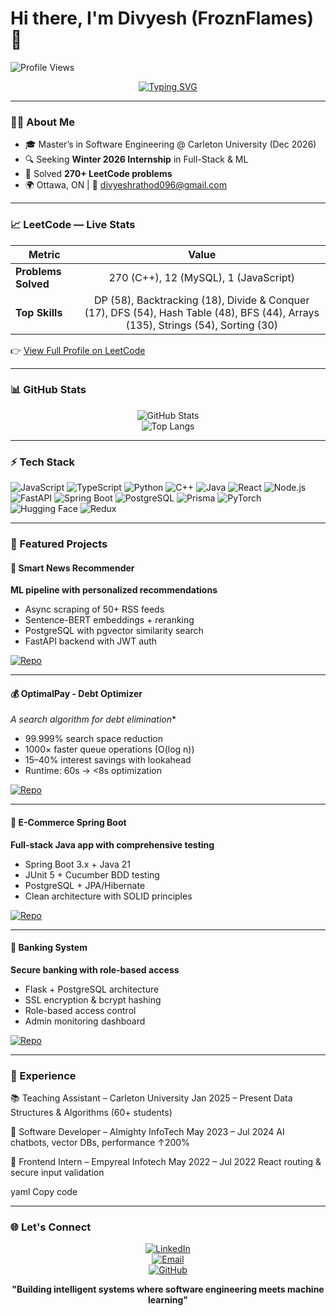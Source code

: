 # Hi there, I'm Divyesh (FroznFlames) 👋  

![Profile Views](https://komarev.com/ghpvc/?username=divyesh-rathod&color=blueviolet)  

<div align="center">

[![Typing SVG](https://readme-typing-svg.herokuapp.com?font=Fira+Code&pause=1000&color=2F81F7&width=435&lines=Software+Engineering+Student;ML+%2B+Full+Stack+(MERN)+Developer;Building+AI-Powered+Systems)](https://git.io/typing-svg)

</div>

---

### 👨‍💻 About Me
- 🎓 Master’s in Software Engineering @ Carleton University (Dec 2026)  
- 🔍 Seeking **Winter 2026 Internship** in Full-Stack & ML  
- 🧠 Solved **270+ LeetCode problems**  
- 🌍 Ottawa, ON | 📧 divyeshrathod096@gmail.com  

---

### 📈 LeetCode — Live Stats  

| Metric | Value |
|--------|:-----:|
| **Problems Solved** | 270 (C++), 12 (MySQL), 1 (JavaScript) |
| **Top Skills** | DP (58), Backtracking (18), Divide & Conquer (17), DFS (54), Hash Table (48), BFS (44), Arrays (135), Strings (54), Sorting (30) |

👉 [View Full Profile on LeetCode](https://leetcode.com/u/FroznFlames/)  

---

### 📊 GitHub Stats  

<div align="center">

![GitHub Stats](https://github-readme-stats.vercel.app/api?username=divyesh-rathod&show_icons=true&theme=dark&hide_border=true&count_private=true)  
![Top Langs](https://github-readme-stats.vercel.app/api/top-langs/?username=divyesh-rathod&layout=compact&theme=dark&hide_border=true)  

</div>

---

### ⚡ Tech Stack  

![JavaScript](https://img.shields.io/badge/JavaScript-F7DF1E?logo=javascript&logoColor=black)
![TypeScript](https://img.shields.io/badge/TypeScript-3178C6?logo=typescript&logoColor=white)
![Python](https://img.shields.io/badge/Python-3776AB?logo=python&logoColor=white)
![C++](https://img.shields.io/badge/C++-00599C?logo=c%2B%2B&logoColor=white)
![Java](https://img.shields.io/badge/Java-007396?logo=java&logoColor=white)
![React](https://img.shields.io/badge/React-20232A?logo=react&logoColor=61DAFB)
![Node.js](https://img.shields.io/badge/Node.js-43853D?logo=node-dot-js&logoColor=white)
![FastAPI](https://img.shields.io/badge/FastAPI-009688?logo=fastapi&logoColor=white)
![Spring Boot](https://img.shields.io/badge/Spring%20Boot-6DB33F?logo=springboot&logoColor=white)
![PostgreSQL](https://img.shields.io/badge/PostgreSQL-316192?logo=postgresql&logoColor=white)
![Prisma](https://img.shields.io/badge/Prisma-2D3748?logo=prisma&logoColor=white)
![PyTorch](https://img.shields.io/badge/PyTorch-EE4C2C?logo=pytorch&logoColor=white)
![Hugging Face](https://img.shields.io/badge/HuggingFace-FBBF24?logo=huggingface&logoColor=black)
![Redux](https://img.shields.io/badge/Redux-764ABC?logo=redux&logoColor=white)

---

### 🚀 Featured Projects  

#### 🤖 Smart News Recommender  
**ML pipeline with personalized recommendations**  
- Async scraping of 50+ RSS feeds  
- Sentence-BERT embeddings + reranking  
- PostgreSQL with pgvector similarity search  
- FastAPI backend with JWT auth  

[![Repo](https://img.shields.io/badge/GitHub-View%20Code-blue?style=flat-square&logo=github)](https://github.com/divyesh-rathod/Smart-News-Backend)  

---

#### 💰 OptimalPay - Debt Optimizer  
**A* search algorithm for debt elimination**  
- 99.999% search space reduction  
- 1000× faster queue operations (O(log n))  
- 15–40% interest savings with lookahead  
- Runtime: 60s → <8s optimization  

[![Repo](https://img.shields.io/badge/GitHub-View%20Code-blue?style=flat-square&logo=github)](https://github.com/divyesh-rathod/OptimalPay-Backend)  

---

#### 🛒 E-Commerce Spring Boot  
**Full-stack Java app with comprehensive testing**  
- Spring Boot 3.x + Java 21  
- JUnit 5 + Cucumber BDD testing  
- PostgreSQL + JPA/Hibernate  
- Clean architecture with SOLID principles  

[![Repo](https://img.shields.io/badge/GitHub-View%20Code-blue?style=flat-square&logo=github)](https://github.com/divyesh-rathod/Ecommerce-Backend-with-Testing)  

---

#### 🏦 Banking System  
**Secure banking with role-based access**  
- Flask + PostgreSQL architecture  
- SSL encryption & bcrypt hashing  
- Role-based access control  
- Admin monitoring dashboard  

[![Repo](https://img.shields.io/badge/GitHub-View%20Code-blue?style=flat-square&logo=github)](https://github.com/divyesh-rathod/banking_system_python)  

---

### 📅 Experience  

📚 Teaching Assistant – Carleton University Jan 2025 – Present
Data Structures & Algorithms (60+ students)

💼 Software Developer – Almighty InfoTech May 2023 – Jul 2024
AI chatbots, vector DBs, performance ↑200%

🌟 Frontend Intern – Empyreal Infotech May 2022 – Jul 2022
React routing & secure input validation

yaml
Copy code

---

### 🌐 Let's Connect  

<div align="center">

[![LinkedIn](https://img.shields.io/badge/-LinkedIn-0077B5?style=for-the-badge&logo=linkedin&logoColor=white)](https://www.linkedin.com/in/divyesh-rathod-developer)  
[![Email](https://img.shields.io/badge/-Email-EA4335?style=for-the-badge&logo=gmail&logoColor=white)](mailto:divyeshrathod096@gmail.com)  
[![GitHub](https://img.shields.io/badge/-GitHub-181717?style=for-the-badge&logo=github&logoColor=white)](https://github.com/divyesh-rathod)  

</div>

<div align="center">

**"Building intelligent systems where software engineering meets machine learning"**

</div>
